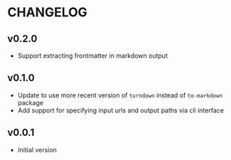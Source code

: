 # CHANGELOG

## v0.2.0
- Support extracting frontmatter in markdown output

## v0.1.0
- Update to use more recent version of `turndown` instead of `to-markdown` package
- Add support for specifying input urls and output paths via cli interface

## v0.0.1
- Initial version
